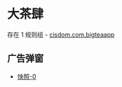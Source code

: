 # 大茶肆

存在 1 规则组 - [cisdom.com.bigteaapp](/src/apps/cisdom.com.bigteaapp.ts)

## 广告弹窗

- [快照-0](https://i.gkd.li/import/13228579)
